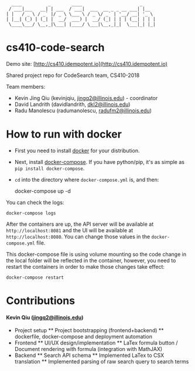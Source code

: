 ```
  ____          _        ____                      _
 / ___|___   __| | ___  / ___|  ___  __ _ _ __ ___| |__
| |   / _ \ / _` |/ _ \ \___ \ / _ \/ _` | '__/ __| '_ \
| |__| (_) | (_| |  __/  ___) |  __/ (_| | | | (__| | | |
 \____\___/ \__,_|\___| |____/ \___|\__,_|_|  \___|_| |_|

```

# cs410-code-search

Demo site: [http://cs410.idempotent.io](http://cs410.idempotent.io)

Shared project repo for CodeSearch team, CS410-2018

Team members:

* Kevin Jing Qiu (kevinjqiu, jingq2@illinois.edu)  - coordinator
* David Landrith (davidlandrith, dkl2@illinois.edu)
* Radu Manolescu (radumanolescu, radufm2@illinois.edu)

# How to run with docker

* First you need to install [docker](https://docker.io) for your distribution.
* Next, install [docker-compose](https://docs.docker.com/compose/install/).  If you have python/pip, it's as simple as `pip install docker-compose`.
* `cd` into the directory where `docker-compose.yml` is, and then:


    docker-compose up -d

You can check the logs:

    docker-compose logs

After the containers are up, the API server will be available at `http://localhost:8081` and the UI will be available at `http://localhost:8080`.  You can change those values in the `docker-compose.yml` file.

This docker-compose file is using volume mounting so the code change in the local folder will be reflected in the container, however, you need to restart the containers in order to make those changes take effect:

    docker-compose restart

Contributions
=============

#### Kevin Qiu (jingq2@illinois.edu)

* Project setup
    ** Project bootstrapping (frontend+backend)
    ** dockerfile, docker-compose and deployment automation
* Frontend
    ** UI/UX design/implementation
    ** LaTex formula button / Document rendering with formula (integration with MathJAX)
* Backend
    ** Search API schema
    ** Implemented LaTex to CSX translation
    ** Implemented parsing of raw search query to search terms
